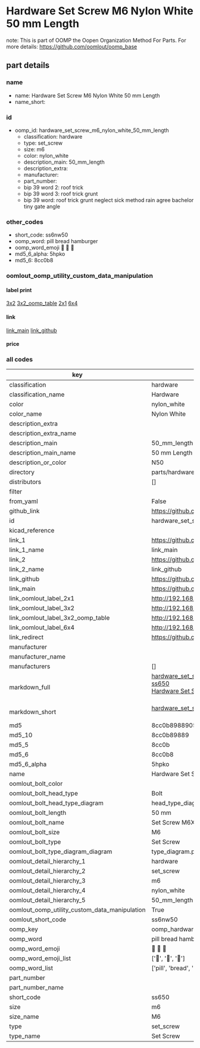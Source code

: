 # Hardware Set Screw M6 Nylon White 50 mm Length  

note: This is part of OOMP the Oopen Organization Method For Parts. For more details: https://github.com/oomlout/oomp_base

##  part details
  







### name
* name: Hardware Set Screw M6 Nylon White 50 mm Length
* name_short: 
### id
* oomp_id: hardware_set_screw_m6_nylon_white_50_mm_length
  * classification: hardware
  * type: set_screw
  * size: m6
  * color: nylon_white
  * description_main: 50_mm_length
  * description_extra: 
  * manufacturer: 
  * part_number: 
  * bip 39 word 2: roof trick
  * bip 39 word 3: roof trick grunt
  * bip 39 word: roof trick grunt neglect sick method rain agree bachelor tiny gate angle

### other_codes
* short_code: ss6nw50
* oomp_word: pill bread hamburger
* oomp_word_emoji :pill: :bread: :hamburger:
* md5_6_alpha: 5hpko
* md5_6: 8cc0b8






### oomlout_oomp_utility_custom_data_manipulation
#### label print
[3x2](http://192.168.1.245:1112/?label=oomp%205hpko)
[3x2_oomp_table](http://192.168.1.108:1112/?label=oomp%205hpko)
[2x1](http://192.168.1.242:1112/?label=oomp%205hpko)
[6x4](http://192.168.1.55:1112/?label=oomp%205hpko)    

#### link

[link_main](https://github.com/oomlout/oomlout_oomp_version_1_messy/tree/main/parts/hardware_set_screw_m6_nylon_white_50_mm_length) [link_github](https://github.com/oomlout/oomlout_oomp_version_1_messy/tree/main/parts/hardware_set_screw_m6_nylon_white_50_mm_length)                             

#### price







### all codes 
| key | value |  
| --- | --- |  
| classification | hardware |  
| classification_name | Hardware |  
| color | nylon_white |  
| color_name | Nylon White |  
| description_extra |  |  
| description_extra_name |  |  
| description_main | 50_mm_length |  
| description_main_name | 50 mm Length |  
| description_or_color | N50 |  
| directory | parts/hardware_set_screw_m6_nylon_white_50_mm_length |  
| distributors | [] |  
| filter |  |  
| from_yaml | False |  
| github_link | https://github.com/oomlout/oomlout_oomp_part_src/tree/main/parts/hardware_set_screw_m6_nylon_white_50_mm_length |  
| id | hardware_set_screw_m6_nylon_white_50_mm_length |  
| kicad_reference |  |  
| link_1 | https://github.com/oomlout/oomlout_oomp_version_1_messy/tree/main/parts/hardware_set_screw_m6_nylon_white_50_mm_length |  
| link_1_name | link_main |  
| link_2 | https://github.com/oomlout/oomlout_oomp_version_1_messy/tree/main/parts/hardware_set_screw_m6_nylon_white_50_mm_length |  
| link_2_name | link_github |  
| link_github | https://github.com/oomlout/oomlout_oomp_version_1_messy/tree/main/parts/hardware_set_screw_m6_nylon_white_50_mm_length |  
| link_main | https://github.com/oomlout/oomlout_oomp_version_1_messy/tree/main/parts/hardware_set_screw_m6_nylon_white_50_mm_length |  
| link_oomlout_label_2x1 | http://192.168.1.242:1112/?label=oomp%205hpko |  
| link_oomlout_label_3x2 | http://192.168.1.245:1112/?label=oomp%205hpko |  
| link_oomlout_label_3x2_oomp_table | http://192.168.1.108:1112/?label=oomp%205hpko |  
| link_oomlout_label_6x4 | http://192.168.1.55:1112/?label=oomp%205hpko |  
| link_redirect | https://github.com/oomlout/oomlout_oomp_version_1_messy/tree/main/parts/hardware_set_screw_m6_nylon_white_50_mm_length |  
| manufacturer |  |  
| manufacturer_name |  |  
| manufacturers | [] |  
| markdown_full | [hardware_set_screw_m6_nylon_white_50_mm_length](none)<br>[ss650](none)<br>[Hardware Set Screw M6 Nylon White 50 Mm Length](none)<br><br> |  
| markdown_short | [hardware_set_screw_m6_nylon_white_50_mm_length](none)<br><br> |  
| md5 | 8cc0b8988905162230e3e940ce7a1ddd |  
| md5_10 | 8cc0b89889 |  
| md5_5 | 8cc0b |  
| md5_6 | 8cc0b8 |  
| md5_6_alpha | 5hpko |  
| name | Hardware Set Screw M6 Nylon White 50 mm Length |  
| oomlout_bolt_color |  |  
| oomlout_bolt_head_type | Bolt |  
| oomlout_bolt_head_type_diagram | head_type_diagram.png |  
| oomlout_bolt_length | 50 mm |  
| oomlout_bolt_name | Set Screw M6X50 mm  (Bolt) |  
| oomlout_bolt_size | M6 |  
| oomlout_bolt_type | Set Screw |  
| oomlout_bolt_type_diagram_diagram | type_diagram.png |  
| oomlout_detail_hierarchy_1 | hardware |  
| oomlout_detail_hierarchy_2 | set_screw |  
| oomlout_detail_hierarchy_3 | m6 |  
| oomlout_detail_hierarchy_4 | nylon_white |  
| oomlout_detail_hierarchy_5 | 50_mm_length |  
| oomlout_oomp_utility_custom_data_manipulation | True |  
| oomlout_short_code | ss6nw50 |  
| oomp_key | oomp_hardware_set_screw_m6_nylon_white_50_mm_length |  
| oomp_word | pill bread hamburger |  
| oomp_word_emoji | :pill: :bread: :hamburger: |  
| oomp_word_emoji_list | [':pill:', ':bread:', ':hamburger:'] |  
| oomp_word_list | ['pill', 'bread', 'hamburger'] |  
| part_number |  |  
| part_number_name |  |  
| short_code | ss650 |  
| size | m6 |  
| size_name | M6 |  
| type | set_screw |  
| type_name | Set Screw |  
